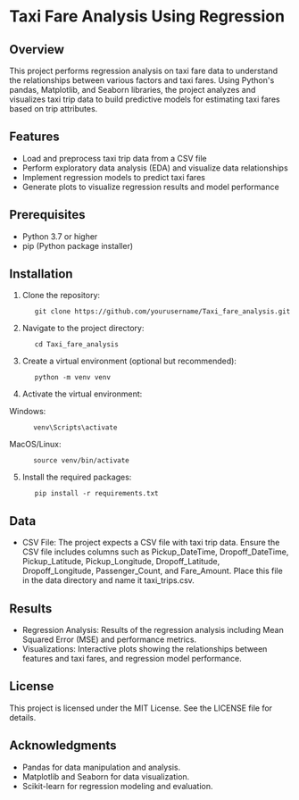 # Taxi Fare Analysis Using Regression
## Overview

This project performs regression analysis on taxi fare data to understand the relationships between various factors and taxi fares. Using Python's pandas, Matplotlib, and Seaborn libraries, the project analyzes and visualizes taxi trip data to build predictive models for estimating taxi fares based on trip attributes.
## Features

* Load and preprocess taxi trip data from a CSV file
* Perform exploratory data analysis (EDA) and visualize data relationships
* Implement regression models to predict taxi fares
* Generate plots to visualize regression results and model performance

## Prerequisites

* Python 3.7 or higher
* pip (Python package installer)

## Installation

1. Clone the repository:

          git clone https://github.com/yourusername/Taxi_fare_analysis.git

2. Navigate to the project directory:

          cd Taxi_fare_analysis

3. Create a virtual environment (optional but recommended):

          python -m venv venv

4. Activate the virtual environment:

Windows:

          venv\Scripts\activate

MacOS/Linux:

          source venv/bin/activate

5. Install the required packages:

          pip install -r requirements.txt

## Data

* CSV File: The project expects a CSV file with taxi trip data. Ensure the CSV file includes columns such as Pickup_DateTime, Dropoff_DateTime, Pickup_Latitude, Pickup_Longitude, Dropoff_Latitude, Dropoff_Longitude, Passenger_Count, and Fare_Amount. Place this file in the data directory and name it taxi_trips.csv.

## Results

* Regression Analysis: Results of the regression analysis including Mean Squared Error (MSE) and performance metrics.
* Visualizations: Interactive plots showing the relationships between features and taxi fares, and regression model performance.
    
## License

This project is licensed under the MIT License. See the LICENSE file for details.

## Acknowledgments

* Pandas for data manipulation and analysis.
* Matplotlib and Seaborn for data visualization.
* Scikit-learn for regression modeling and evaluation.
